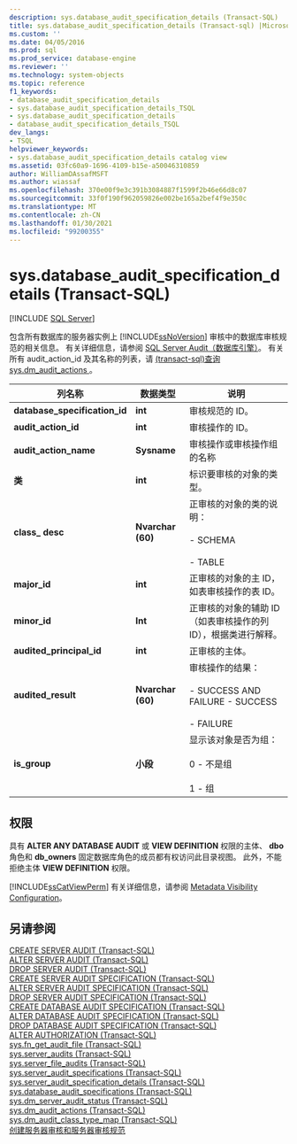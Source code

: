```yaml
---
description: sys.database_audit_specification_details (Transact-SQL)
title: sys.database_audit_specification_details (Transact-sql) |Microsoft Docs
ms.custom: ''
ms.date: 04/05/2016
ms.prod: sql
ms.prod_service: database-engine
ms.reviewer: ''
ms.technology: system-objects
ms.topic: reference
f1_keywords:
- database_audit_specification_details
- sys.database_audit_specification_details_TSQL
- sys.database_audit_specification_details
- database_audit_specification_details_TSQL
dev_langs:
- TSQL
helpviewer_keywords:
- sys.database_audit_specification_details catalog view
ms.assetid: 03fc60a9-1696-4109-b15e-a50046310859
author: WilliamDAssafMSFT
ms.author: wiassaf
ms.openlocfilehash: 370e00f9e3c391b3084887f1599f2b46e66d8c07
ms.sourcegitcommit: 33f0f190f962059826e002be165a2bef4f9e350c
ms.translationtype: MT
ms.contentlocale: zh-CN
ms.lasthandoff: 01/30/2021
ms.locfileid: "99200355"
---
```

# <a name="sysdatabase_audit_specification_details-transact-sql"></a>sys.database_audit_specification_details (Transact-SQL)
[!INCLUDE [SQL Server](../../includes/applies-to-version/sqlserver.md)]

  包含所有数据库的服务器实例上 [!INCLUDE[ssNoVersion](../../includes/ssnoversion-md.md)] 审核中的数据库审核规范的相关信息。 有关详细信息，请参阅 [SQL Server Audit（数据库引擎）](../../relational-databases/security/auditing/sql-server-audit-database-engine.md)。 有关所有 audit_action_id 及其名称的列表，请 [&#40;transact-sql&#41;查询 sys.dm_audit_actions ](../../relational-databases/system-dynamic-management-views/sys-dm-audit-actions-transact-sql.md)。  
  
|列名称|数据类型|说明|  
|-----------------|---------------|-----------------|  
|**database_specification_id**|**int**|审核规范的 ID。|  
|**audit_action_id**|**int**|审核操作的 ID。|  
|**audit_action_name**|**Sysname**|审核操作或审核操作组的名称|  
|**类**|**int**|标识要审核的对象的类型。|  
|**class_ desc**|**Nvarchar (60)**|正审核的对象的类的说明：<br /><br /> - SCHEMA<br /><br /> - TABLE|  
|**major_id**|**int**|正审核的对象的主 ID，如表审核操作的表 ID。|  
|**minor_id**|**Int**|正审核的对象的辅助 ID（如表审核操作的列 ID），根据类进行解释。|  
|**audited_principal_id**|**int**|正审核的主体。|  
|**audited_result**|**Nvarchar (60)**|审核操作的结果：<br /><br /> - SUCCESS AND FAILURE - SUCCESS<br /><br /> - FAILURE|  
|**is_group**|**小段**|显示该对象是否为组：<br /><br /> 0 - 不是组<br /><br /> 1 - 组|  
  
## <a name="permissions"></a>权限  
 具有 **ALTER ANY DATABASE AUDIT** 或 **VIEW DEFINITION** 权限的主体、 **dbo** 角色和 **db_owners** 固定数据库角色的成员都有权访问此目录视图。 此外，不能拒绝主体 **VIEW DEFINITION** 权限。  
  
 [!INCLUDE[ssCatViewPerm](../../includes/sscatviewperm-md.md)] 有关详细信息，请参阅 [Metadata Visibility Configuration](../../relational-databases/security/metadata-visibility-configuration.md)。  
  
## <a name="see-also"></a>另请参阅  
 [CREATE SERVER AUDIT (Transact-SQL)](../../t-sql/statements/create-server-audit-transact-sql.md)   
 [ALTER SERVER AUDIT (Transact-SQL)](../../t-sql/statements/alter-server-audit-transact-sql.md)   
 [DROP SERVER AUDIT (Transact-SQL)](../../t-sql/statements/drop-server-audit-transact-sql.md)   
 [CREATE SERVER AUDIT SPECIFICATION (Transact-SQL)](../../t-sql/statements/create-server-audit-specification-transact-sql.md)   
 [ALTER SERVER AUDIT SPECIFICATION (Transact-SQL)](../../t-sql/statements/alter-server-audit-specification-transact-sql.md)   
 [DROP SERVER AUDIT SPECIFICATION (Transact-SQL)](../../t-sql/statements/drop-server-audit-specification-transact-sql.md)   
 [CREATE DATABASE AUDIT SPECIFICATION (Transact-SQL)](../../t-sql/statements/create-database-audit-specification-transact-sql.md)   
 [ALTER DATABASE AUDIT SPECIFICATION (Transact-SQL)](../../t-sql/statements/alter-database-audit-specification-transact-sql.md)   
 [DROP DATABASE AUDIT SPECIFICATION (Transact-SQL)](../../t-sql/statements/drop-database-audit-specification-transact-sql.md)   
 [ALTER AUTHORIZATION (Transact-SQL)](../../t-sql/statements/alter-authorization-transact-sql.md)   
 [sys.fn_get_audit_file (Transact-SQL)](../../relational-databases/system-functions/sys-fn-get-audit-file-transact-sql.md)   
 [sys.server_audits (Transact-SQL)](../../relational-databases/system-catalog-views/sys-server-audits-transact-sql.md)   
 [sys.server_file_audits (Transact-SQL)](../../relational-databases/system-catalog-views/sys-server-file-audits-transact-sql.md)   
 [sys.server_audit_specifications (Transact-SQL)](../../relational-databases/system-catalog-views/sys-server-audit-specifications-transact-sql.md)   
 [sys.server_audit_specification_details (Transact-SQL)](../../relational-databases/system-catalog-views/sys-server-audit-specification-details-transact-sql.md)   
 [sys.database_audit_specifications (Transact-SQL)](../../relational-databases/system-catalog-views/sys-database-audit-specifications-transact-sql.md)   
 [sys.dm_server_audit_status (Transact-SQL)](../../relational-databases/system-dynamic-management-views/sys-dm-server-audit-status-transact-sql.md)   
 [sys.dm_audit_actions (Transact-SQL)](../../relational-databases/system-dynamic-management-views/sys-dm-audit-actions-transact-sql.md)   
 [sys.dm_audit_class_type_map (Transact-SQL)](../../relational-databases/system-dynamic-management-views/sys-dm-audit-class-type-map-transact-sql.md)   
 [创建服务器审核和服务器审核规范](../../relational-databases/security/auditing/create-a-server-audit-and-server-audit-specification.md)  
  
  
